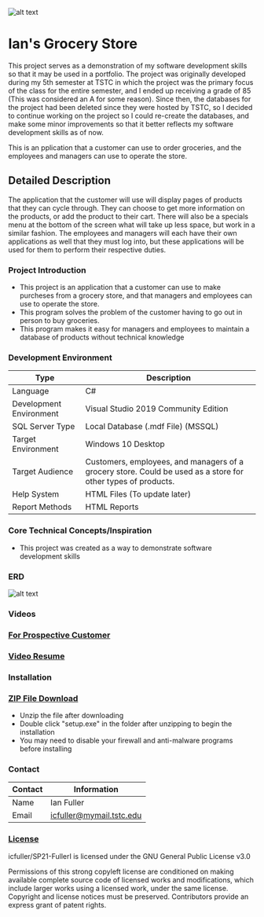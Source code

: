 ![alt text](https://github.com/JamesFlippin/SP21-FullerI/blob/main/Images/GroceryStoreLogo64x64.png "My Logo")

# **Ian's Grocery Store**
This project serves as a demonstration of my software development skills so that it may be used in a portfolio. The project was originally developed during my 5th semester at TSTC in which the project was the primary focus of the class for the entire semester, and I ended up receiving a grade of 85 (This was considered an A for some reason). Since then, the databases for the project had been deleted since they were hosted by TSTC, so I decided to continue working on the project so I could re-create the databases, and make some minor improvements so that it better reflects my software development skills as of now.

This is an pplication that a customer can use to order groceries, and the employees and managers can use to operate the store.

## Detailed Description

The application that the customer will use will display pages of products that they can cycle through. They can choose to get more information on the products, or add the product to their cart. There will also be a specials menu at the bottom of the screen what will take up less space, but work in a similar fashion. The employees and managers will each have their own applications as well that they must log into, but these applications will be used for them to perform their respective duties.

### Project Introduction

- This project is an application that a customer can use to make purcheses from a grocery store, and that managers and employees can use to operate the store.
- This program solves the problem of the customer having to go out in person to buy groceries.
- This program makes it easy for managers and employees to maintain a database of products without technical knowledge

### Development Environment

Type | Description
-----|-------------
Language | C#
Development Environment | Visual Studio 2019 Community Edition
SQL Server Type | Local Database (.mdf File) (MSSQL)
Target Environment | Windows 10 Desktop
Target Audience | Customers, employees, and managers of a grocery store. Could be used as a store for other types of products.
Help System | HTML Files (To update later)
Report Methods | HTML Reports

### Core Technical Concepts/Inspiration
- This project was created as a way to demonstrate software development skills

### ERD
![alt text](https://github.com/JamesFlippin/SP21-FullerI/blob/main/Images/FullerIan-FinalERD.png "ERD")

### Videos
### <a href="https://drive.google.com/file/d/1885L-WNyLzuLEOHMkE4tmd2cGCi6_ZJC/view?usp=sharing" target="_blank">For Prospective Customer</a>
### <a href="https://drive.google.com/file/d/1RoBTkfhfMU82FGndeiDcQovbK4pYUTeX/view?usp=sharing" target="_blank">Video Resume</a>

### Installation
### <a href="https://drive.google.com/file/d/1A0GP9qnA91eOtJ6fQHK-QRO6jd3Nm9co/view?usp=sharing" target="_blank">ZIP File Download</a>
- Unzip the file after downloading
- Double click "setup.exe" in the folder after unzipping to begin the installation
- You may need to disable your firewall and anti-malware programs before installing

### Contact

Contact | Information
--------|------
Name | Ian Fuller
Email | icfuller@mymail.tstc.edu

### <a href="https://github.com/JamesFlippin/SP21-FullerI/blob/main/LICENSE" target="_blank">License</a>
icfuller/SP21-FullerI is licensed under the GNU General Public License v3.0

Permissions of this strong copyleft license are conditioned on making available complete source code of licensed works and modifications, which include larger works using a licensed work, under the same license. Copyright and license notices must be preserved. Contributors provide an express grant of patent rights.
